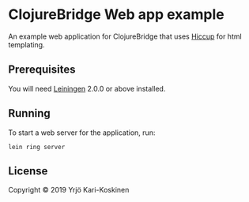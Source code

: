 # ClojureBridge Web app example

An example web application for ClojureBridge that uses
[Hiccup](https://github.com/weavejester/hiccup) for html templating.

## Prerequisites

You will need [Leiningen][] 2.0.0 or above installed.

[leiningen]: https://github.com/technomancy/leiningen

## Running

To start a web server for the application, run:

    lein ring server

## License

Copyright © 2019 Yrjö Kari-Koskinen

